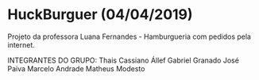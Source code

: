 # HuckBurguer (04/04/2019)
Projeto da professora Luana Fernandes - Hamburgueria com pedidos pela internet. 

INTEGRANTES DO GRUPO: Thais Cassiano Állef Gabriel Granado José Paiva
Marcelo Andrade Matheus Modesto
